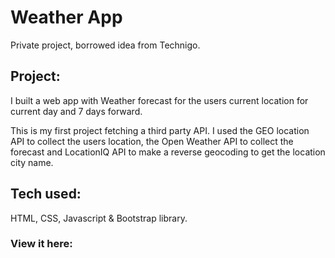 # Weather App
Private project, borrowed idea from Technigo.

## Project: 
I built a web app with Weather forecast for the users current location for current day and 7 days forward.

This is my first project fetching a third party API. I used the GEO location API to collect the users location, the Open Weather API to collect the forecast and LocationIQ API to make a reverse geocoding to get the location city name.

## Tech used: 
HTML, CSS, Javascript & Bootstrap library.

### View it here: 
